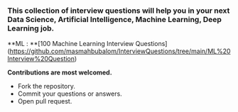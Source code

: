 ### **This collection of interview questions will help you in your next Data Science, Artificial Intelligence, Machine Learning, Deep Learning job.**

**ML : **[100 Machine Learning Interview Questions] (https://github.com/masmahbubalom/InterviewQuestions/tree/main/ML%20Interview%20Question)

**Contributions are most welcomed.**

  - Fork the repository.
  - Commit your questions or answers.
  - Open pull request.
